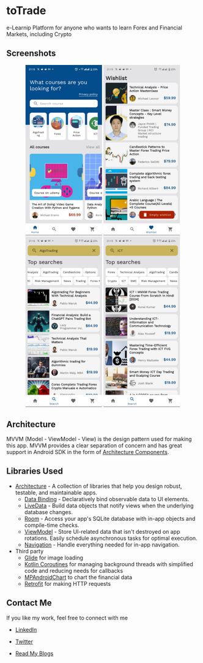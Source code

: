 # toTrade
e-Learnip Platform for anyone who wants to learn Forex and Financial Markets, including Crypto


## Screenshots

<p align="middle">
  <img width="200" src= "https://github.com/Emmanuel-Rono/toTrade/blob/main/screenshots/t-home.jpg">
  <img width="200" src="https://github.com/Emmanuel-Rono/toTrade/blob/main/screenshots/t-wish.jpg">
  <img width="200" src="https://github.com/Emmanuel-Rono/toTrade/blob/main/screenshots/t-searc1.jpg">
  <img width="200" src="https://github.com/Emmanuel-Rono/toTrade/blob/main/screenshots/t-Ict.jpg">
</p>

## Architecture
MVVM (Model - ViewModel - View) is the design pattern used for making this app. 
MVVM provides a clear separation of concern and has great support in Android SDK in the form of [Architecture Components][1].

## Libraries Used

* [Architecture][1] - A collection of libraries that help you design robust, testable, and
  maintainable apps.
  * [Data Binding][2] - Declaratively bind observable data to UI elements.
  * [LiveData][3] - Build data objects that notify views when the underlying database changes.
  * [Room][4] - Access your app's SQLite database with in-app objects and compile-time checks.
  * [ViewModel][5] - Store UI-related data that isn't destroyed on app rotations. Easily schedule
     asynchronous tasks for optimal execution.
  * [Navigation][12] - Handle everything needed for in-app navigation.
* Third party
  * [Glide][7] for image loading
  * [Kotlin Coroutines][8] for managing background threads with simplified code and reducing needs for callbacks
  * [MPAndroidChart][9] to chart the financial data
  * [Retrofit][10] for making HTTP requests


[1]: https://developer.android.com/jetpack/arch/
[2]: https://developer.android.com/topic/libraries/data-binding/
[3]: https://developer.android.com/topic/libraries/architecture/livedata
[4]: https://developer.android.com/topic/libraries/architecture/room
[5]: https://developer.android.com/topic/libraries/architecture/viewmodel
[7]: https://bumptech.github.io/glide/
[8]: https://kotlinlang.org/docs/reference/coroutines-overview.html
[9]: https://github.com/PhilJay/MPAndroidChart
[10]: https://github.com/square/retrofit
[11]: https://developer.android.com/training/dependency-injection/hilt-android
[12]: https://developer.android.com/topic/libraries/architecture/navigation/
[13]: linkedin.com/in/emmanuel-rono-3154891a3/
[14]: twitter.com/Emmanuel__Rono
[15]: http://emmanuelrono.hashnode.dev/

## Contact Me 

If you like my work, feel free to connect with me

*  [LinkedIn][13]

*  [Twitter][14]

*  [Read My Blogs ][15]
